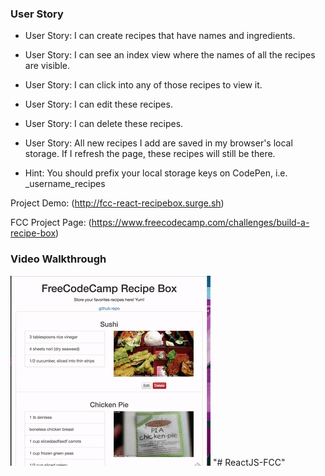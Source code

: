 

### User Story
- User Story: I can create recipes that have names and ingredients.

- User Story: I can see an index view where the names of all the recipes are visible.

- User Story: I can click into any of those recipes to view it.

- User Story: I can edit these recipes.

- User Story: I can delete these recipes.

- User Story: All new recipes I add are saved in my browser's local storage. If I refresh the page, these recipes will still be there.

- Hint: You should prefix your local storage keys on CodePen, i.e. _username_recipes

Project Demo: (http://fcc-react-recipebox.surge.sh)

FCC Project Page: (https://www.freecodecamp.com/challenges/build-a-recipe-box)

### Video Walkthrough
![](https://github.com/kuanhsuh/ReactJS-FCC_Recipe_Box/blob/master/demo.gif?raw=true)
"# ReactJS-FCC" 
